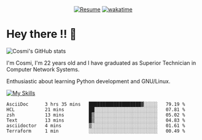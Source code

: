 
<div align="center">

[![Resume](https://img.shields.io/badge/Website-Porfolio-blue)](http://cnicolau.com) 
[![wakatime](https://wakatime.com/badge/user/5e7e21d4-152f-41d6-bf86-d6c288282185.svg)](https://wakatime.com/@5e7e21d4-152f-41d6-bf86-d6c288282185)

</div>

# Hey there !! :wave:

![Cosmi's GitHub stats](https://github-readme-stats.vercel.app/api?username=cosmi310599&show_icons=true&theme=apprentice)

I'm Cosmi, I'm 22 years old and I have graduated as Superior Technician in Computer Network Systems.

Enthusiastic about learning Python development and GNU/Linux.


[![My Skills](https://skillicons.dev/icons?i=ansible,aws,bash,linux,vim,docker,vscode,postgres,py,powershell,wordpress,git,gitlab,stackoverflow,html)](https://skillicons.dev)


<!--START_SECTION:waka-->

```text
AsciiDoc      3 hrs 35 mins   ███████████████████▓░░░░░   79.19 %
HCL           21 mins         ██░░░░░░░░░░░░░░░░░░░░░░░   07.81 %
zsh           13 mins         █▒░░░░░░░░░░░░░░░░░░░░░░░   05.02 %
Text          13 mins         █▒░░░░░░░░░░░░░░░░░░░░░░░   04.83 %
asciidoctor   4 mins          ▒░░░░░░░░░░░░░░░░░░░░░░░░   01.61 %
Terraform     1 min           ░░░░░░░░░░░░░░░░░░░░░░░░░   00.49 %
```

<!--END_SECTION:waka--> 



